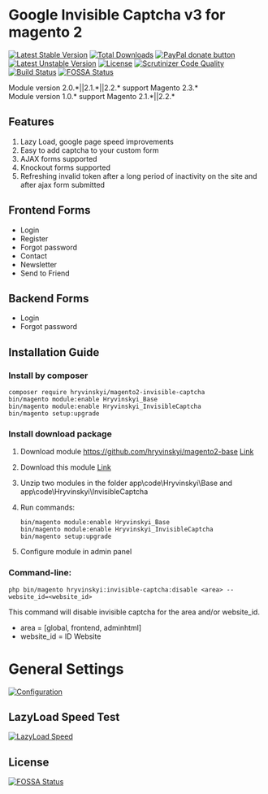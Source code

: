 # Google Invisible Captcha v3 for magento 2

[![Latest Stable Version](https://poser.pugx.org/scriptua/magento2-invisible-captcha/v/stable)](https://packagist.org/packages/scriptua/magento2-invisible-captcha)
[![Total Downloads](https://poser.pugx.org/scriptua/magento2-invisible-captcha/downloads)](https://packagist.org/packages/scriptua/magento2-invisible-captcha)
[![PayPal donate button](https://img.shields.io/badge/paypal-donate-yellow.svg)](https://www.paypal.com/cgi-bin/webscr?cmd=_donations&business=legionerblack%40yandex%2eru&lc=UA&item_name=Magento%202%20Invisible%20Captcha&currency_code=USD&bn=PP%2dDonationsBF%3abtn_donateCC_LG%2egif%3aNonHosted "Donate once-off to this project using Paypal")
[![Latest Unstable Version](https://poser.pugx.org/scriptua/magento2-invisible-captcha/v/unstable)](https://packagist.org/packages/scriptua/magento2-invisible-captcha)
[![License](https://poser.pugx.org/scriptua/magento2-invisible-captcha/license)](https://packagist.org/packages/scriptua/magento2-invisible-captcha)
[![Scrutinizer Code Quality](https://scrutinizer-ci.com/g/hryvinskyi/magento2-invisible-captcha/badges/quality-score.png?b=master)](https://scrutinizer-ci.com/g/hryvinskyi/magento2-invisible-captcha/?branch=master)
[![Build Status](https://scrutinizer-ci.com/g/hryvinskyi/magento2-invisible-captcha/badges/build.png?b=master)](https://scrutinizer-ci.com/g/hryvinskyi/magento2-invisible-captcha/build-status/master)
[![FOSSA Status](https://app.fossa.com/api/projects/git%2Bgithub.com%2Fhryvinskyi%2Fmagento2-invisible-captcha.svg?type=shield)](https://app.fossa.com/projects/git%2Bgithub.com%2Fhryvinskyi%2Fmagento2-invisible-captcha?ref=badge_shield)

Module version 2.0.\*||2.1.\*||2.2.\* support Magento 2.3.*  
Module version 1.0.* support Magento 2.1.\*||2.2.\*

## Features
1. Lazy Load, google page speed improvements
2. Easy to add captcha to your custom form
3. AJAX forms supported
4. Knockout forms supported
5. Refreshing invalid token after a long period of inactivity on the site and after ajax form submitted

## Frontend Forms
 * Login
 * Register
 * Forgot password
 * Contact
 * Newsletter
 * Send to Friend
 

## Backend Forms
 * Login
 * Forgot password

## Installation Guide
### Install by composer
```
composer require hryvinskyi/magento2-invisible-captcha
bin/magento module:enable Hryvinskyi_Base
bin/magento module:enable Hryvinskyi_InvisibleCaptcha
bin/magento setup:upgrade
```

### Install download package
1. Download module https://github.com/hryvinskyi/magento2-base [Link](https://github.com/hryvinskyi/magento2-base/archive/v1.1.2.zip)
2. Download this module [Link](https://github.com/hryvinskyi/magento2-invisible-captcha/archive/2.0.4.zip)
3. Unzip two modules in the folder app\code\Hryvinskyi\Base and app\code\Hryvinskyi\InvisibleCaptcha
4. Run commands:

    ```
    bin/magento module:enable Hryvinskyi_Base
    bin/magento module:enable Hryvinskyi_InvisibleCaptcha
    bin/magento setup:upgrade
    ```
5. Configure module in admin panel

### Command-line:

```
php bin/magento hryvinskyi:invisible-captcha:disable <area> --website_id=<website_id>
```

This command will disable invisible captcha for the area and/or website_id.

 * area = [global, frontend, adminhtml]
 * website_id = ID Website

# General Settings

[![Configuration](https://raw.githubusercontent.com/hryvinskyi/magento2-invisible-captcha/master/screenshots/admin_configuration.pngs)](https://raw.githubusercontent.com/hryvinskyi/magento2-invisible-captcha/master/screenshots/admin_configuration.png)


## LazyLoad Speed Test
[![LazyLoad Speed](https://raw.githubusercontent.com/hryvinskyi/magento2-invisible-captcha/master/screenshots/lazy_load.jpg)](https://raw.githubusercontent.com/hryvinskyi/magento2-invisible-captcha/master/screenshots/lazy_load.jpg)


## License
[![FOSSA Status](https://app.fossa.com/api/projects/git%2Bgithub.com%2Fhryvinskyi%2Fmagento2-invisible-captcha.svg?type=large)](https://app.fossa.com/projects/git%2Bgithub.com%2Fhryvinskyi%2Fmagento2-invisible-captcha?ref=badge_large)
